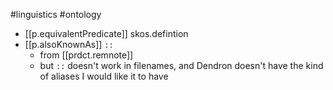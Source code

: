 
#linguistics #ontology 

- [[p.equivalentPredicate]] skos.defintion
- [[p.alsoKnownAs]] `::`
  - from [[prdct.remnote]]
  - but `::` doesn't work in filenames, and Dendron doesn't have the kind of aliases I would like it to have


